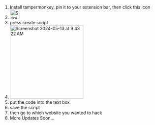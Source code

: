 1. Install tampermonkey, pin it to your extension bar, then click this icon
2. <img width="30" alt="Screenshot 2024-05-13 at 9 40 34 AM" src="https://github.com/EpicFaceYT/aimbot-for-games/assets/132690617/f1a2c5d5-e5e3-44ea-824f-6b283ffc1707">
3. press create script
4. <img width="238" alt="Screenshot 2024-05-13 at 9 43 22 AM" src="https://github.com/EpicFaceYT/aimbot-for-games/assets/132690617/9e965737-03a3-4a08-b46b-1465ee83c3a4">
5. put the code into the text box
6. save the script
7. then go to which website you wanted to hack
8. More Updates Soon...
